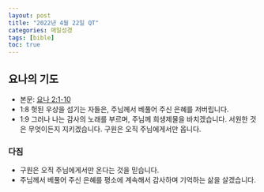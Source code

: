 ```yaml
---
layout: post
title: "2022년 4월 22일 QT"
categories: 매일성경
tags: [bible]
toc: true
---
```


## 요나의 기도
- 본문: [요나 2:1-10]()
- 1:8 헛된 우상을 섬기는 자들은, 주님께서 베풀어 주신 은혜를 저버립니다.
- 1:9 그러나 나는 감사의 노래를 부르며, 주님께 희생제물을 바치겠습니다. 서원한 것은 무엇이든지 지키겠습니다. 구원은 오직 주님에게서만 옵니다.

### 다짐
- 구원은 오직 주님에게서만 온다는 것을 믿습니다.
- 주님께서 베풀어 주신 은혜를 평소에 계속해서 감사하며 기억하는 삶을 살겠습니다.
